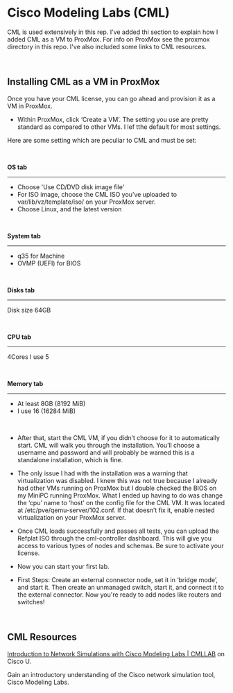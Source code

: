 # Cisco Modeling Labs (CML)

CML is used extensively in this rep. I've added thi section to explain how I added CML as a VM to ProxMox.
For info on ProxMox see the proxmox directory in this repo. I've also included some links to CML resources.

<br>

## Installing CML as a VM in ProxMox

Once you have your CML license, you can go ahead and provision it as a VM in ProxMox.

- Within ProxMox, click ‘Create a VM’. The setting you use are pretty standard as compared to other VMs. I lef tthe default for most settings.

Here are some setting which are peculiar to CML and must be set:

<br>

**OS tab**
<hr>

- Choose 'Use CD/DVD disk image file'
- For ISO image, choose the CML ISO you’ve uploaded to var/lib/vz/template/iso/ on your ProxMox server.
- Choose Linux, and the latest version

<br>

**System tab**
<hr>

- q35 for Machine
- OVMP (UEFI) for BIOS

<br>

**Disks tab**
<hr>

Disk size 64GB

<br>

**CPU tab**
<hr>

4Cores
I use 5

<br>

**Memory tab**
<hr>

- At least 8GB (8192 MiB)
- I use 16 (16284 MiB)

<br>

- After that, start the CML VM, if you didn’t choose for it to automatically start. CML will walk you through the installation. You’ll choose a username and password and will probably be warned this is a standalone installation, which is fine.

- The only issue I had with the installation was a warning that virtualization was disabled. I knew this was not true because I already had other VMs running on ProxMox but I double checked the BIOS on my MiniPC running ProxMox. What I ended up having to do was change the ‘cpu’ name to ‘host’ on the config file for the CML VM. It was located at /etc/pve/qemu-server/102.conf. If that doesn’t fix it, enable nested virtualization on your ProxMox server.

- Once CML loads successfully and passes all tests, you can upload the Refplat ISO through the cml-controller dashboard. This will give you access to various types of nodes and schemas. Be sure to activate your license. 

- Now you can start your first lab.

- First Steps: Create an external connector node, set it in ‘bridge mode’, and start it. Then create an unmanaged switch, start it, and connect it to the external connector. Now you're ready to add nodes like routers and switches!

<br>

## CML Resources

[Introduction to Network Simulations with Cisco Modeling Labs | CMLLAB](https://u.cisco.com/paths/243) on Cisco U.

Gain an introductory understanding of the Cisco network simulation tool, Cisco Modeling Labs.

